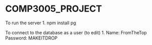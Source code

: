 # COMP3005_PROJECT

To run the server
    1. npm install pg


To connect to the database as a user (to edit)
    1.  Name:       FromTheTop
        Password:  MAKEITDROP
